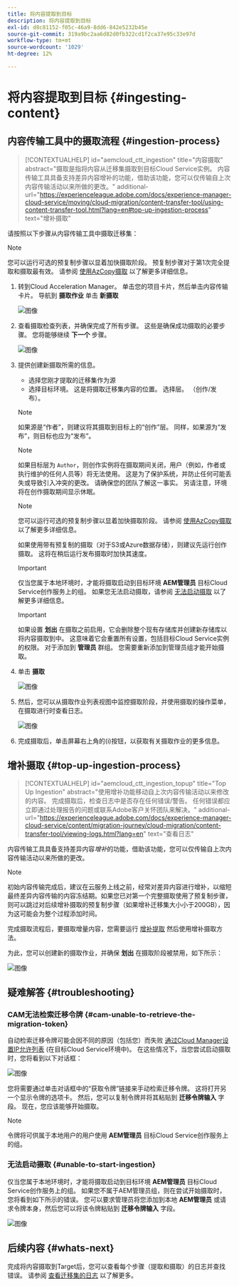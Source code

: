 ```yaml
---
title: 将内容提取到目标
description: 将内容提取到目标
exl-id: d8c81152-f05c-46a9-8dd6-842e5232b45e
source-git-commit: 319a9bc2aa6d82d0fb322cd1f2ca37e95c33e97d
workflow-type: tm+mt
source-wordcount: '1029'
ht-degree: 12%

---
```


# 将内容提取到目标 {#ingesting-content}

## 内容传输工具中的摄取流程 {#ingestion-process}

>[!CONTEXTUALHELP]
>id="aemcloud_ctt_ingestion"
>title="内容摄取"
>abstract="摄取是指将内容从迁移集摄取到目标Cloud Service实例。 内容传输工具具备支持差异内容增补的功能，借助该功能，您可以仅传输自上次内容传输活动以来所做的更改。"
>additional-url="https://experienceleague.adobe.com/docs/experience-manager-cloud-service/moving/cloud-migration/content-transfer-tool/using-content-transfer-tool.html?lang=en#top-up-ingestion-process" text="增补摄取"

请按照以下步骤从内容传输工具中摄取迁移集：
>[!NOTE]
>您可以运行可选的预复制步骤以显着加快摄取阶段。 预复制步骤对于第1次完全提取和摄取最有效。 请参阅 [使用AzCopy摄取](/help/journey-migration/content-transfer-tool/using-content-transfer-tool/handling-large-content-repositories.md#ingesting-azcopy) 以了解更多详细信息。

1. 转到Cloud Acceleration Manager。 单击您的项目卡片，然后单击内容传输卡片。 导航到 **摄取作业** 单击 **新摄取**

   ![图像](/help/journey-migration/content-transfer-tool/assets-ctt/ingestion-01.png)


1. 查看摄取检查列表，并确保完成了所有步骤。 这些是确保成功摄取的必要步骤。 您将能够继续 **下一个** 步骤。

   ![图像](/help/journey-migration/content-transfer-tool/assets-ctt/Ingestion-checklist.png)

1. 提供创建新摄取所需的信息。

   * 选择您刚才提取的迁移集作为源
   * 选择目标环境。 这是将摄取迁移集内容的位置。 选择层。 （创作/发布）。

   >[!NOTE]
   >
   >如果源是“作者”，则建议将其摄取到目标上的“创作”层。 同样，如果源为“发布”，则目标也应为“发布”。

   >[!NOTE]
   >
   >如果目标层为 `Author`，则创作实例将在摄取期间关闭，用户（例如，作者或执行维护的任何人员等）将无法使用。 这是为了保护系统，并防止任何可能丢失或导致引入冲突的更改。 请确保您的团队了解这一事实。 另请注意，环境将在创作摄取期间显示休眠。

   >[!NOTE]
   >
   >您可以运行可选的预复制步骤以显着加快摄取阶段。 请参阅 [使用AzCopy摄取](/help/journey-migration/content-transfer-tool/using-content-transfer-tool/handling-large-content-repositories.md#ingesting-azcopy) 以了解更多详细信息。
   > 
   >如果使用带有预复制的摄取（对于S3或Azure数据存储），则建议先运行创作摄取。 这将在稍后运行发布摄取时加快其速度。

   >[!IMPORTANT]
   >
   >仅当您属于本地环境时，才能将摄取启动到目标环境 **AEM管理员** 目标Cloud Service创作服务上的组。 如果您无法启动摄取，请参阅 [无法启动摄取](/help/journey-migration/content-transfer-tool/using-content-transfer-tool/ingesting-content.md#unable-to-start-ingestion) 以了解更多详细信息。

   >[!IMPORTANT]
   >
   >如果设置 **划出** 在摄取之前启用，它会删除整个现有存储库并创建新存储库以将内容摄取到中。 这意味着它会重置所有设置，包括目标Cloud Service实例的权限。 对于添加到 **管理员** 群组。 您需要重新添加到管理员组才能开始摄取。

1. 单击 **摄取**

   ![图像](/help/journey-migration/content-transfer-tool/assets-ctt/cttcam22.png)

1. 然后，您可以从摄取作业列表视图中监控摄取阶段，并使用摄取的操作菜单，在摄取进行时查看日志。

   ![图像](/help/journey-migration/content-transfer-tool/assets-ctt/cttcam23.png)

1. 完成摄取后，单击屏幕右上角的(i)按钮，以获取有关摄取作业的更多信息。

<!-- Alexandru: hiding temporarily, until it's reviewed 

1. The **Migration Set ingestion** dialog box displays. Content can be ingested to either Author instance or Publish instance at a time. Select the instance to ingest content to. Click on **Ingest** to start the ingestion phase. 

   ![image](/help/journey-migration/content-transfer-tool/assets-ctt/ingestion-02.png)

   >[!IMPORTANT]
   >If ingesting with pre-copy is used (for S3 or Azure Data Store), it is recommended to run Author ingestion first alone. This will speed up the Publish ingestion when it is run later. 

   >[!IMPORTANT]
   >When the **Wipe existing content on Cloud instance before ingestion** option is enabled, it deletes the entire existing repository and creates a new repository to ingest content into. This means that it resets all settings including permissions on the target Cloud Service instance. This is also true for an admin user added to the **administrators** group.

   ![image](/help/journey-migration/content-transfer-tool/assets-ctt/ingestion-03.png)

   Additionally, click on **Customer Care** to log a ticket, as shown in the figure below. 

   ![image](/help/journey-migration/content-transfer-tool/assets-ctt/ingestion-04.png)
   
   Also, refer to [Important Considerations for Using Content Transfer Tool](https://experienceleague.adobe.com/docs/experience-manager-cloud-service/moving/cloud-migration/content-transfer-tool/guidelines-best-practices-content-transfer-tool.html?lang=en#important-considerations) to learn more.

1. Once the ingestion is complete, the status under **Author ingestion** updates to **FINISHED**.

   ![image](/help/journey-migration/content-transfer-tool/assets-ctt/ingestion-05.png) -->

## 增补摄取 {#top-up-ingestion-process}

>[!CONTEXTUALHELP]
>id="aemcloud_ctt_ingestion_topup" title="Top Up Ingestion"
>abstract="使用增补功能移动自上次内容传输活动以来修改的内容。 完成摄取后，检查日志中是否存在任何错误/警告。 任何错误都应立即通过处理报告的问题或联系Adobe客户关怀团队来解决。"
>additional-url="https://experienceleague.adobe.com/docs/experience-manager-cloud-service/content/migration-journey/cloud-migration/content-transfer-tool/viewing-logs.html?lang=en" text="查看日志"

内容传输工具具备支持差异内容&#x200B;*增补*&#x200B;的功能，借助该功能，您可以仅传输自上次内容传输活动以来所做的更改。

>[!NOTE]
>初始内容传输完成后，建议在云服务上线之前，经常对差异内容进行增补，以缩短最终差异内容传输的内容冻结期。如果您已对第一个完整摄取使用了预复制步骤，则可以跳过对后续增补摄取的预复制步骤（如果增补迁移集大小小于200GB），因为这可能会为整个过程添加时间。

完成摄取流程后，要摄取增量内容，您需要运行 [增补提取](/help/journey-migration/content-transfer-tool/using-content-transfer-tool/extracting-content.md#top-up-extraction-process) 然后使用增补摄取方法。

为此，您可以创建新的摄取作业，并确保 **划出** 在摄取阶段被禁用，如下所示：

![图像](/help/journey-migration/content-transfer-tool/assets-ctt/cttcam24.png)

## 疑难解答 {#troubleshooting}

### CAM无法检索迁移令牌 {#cam-unable-to-retrieve-the-migration-token}

自动检索迁移令牌可能会因不同的原因（包括您）而失败 [通过Cloud Manager设置IP允许列表](/help/implementing/cloud-manager/ip-allow-lists/apply-allow-list.md) (在目标Cloud Service环境中)。  在这些情况下，当您尝试启动摄取时，您将看到以下对话框：

![图像](/help/journey-migration/content-transfer-tool/assets-ctt/troubleshooting-token.png)

您将需要通过单击对话框中的“获取令牌”链接来手动检索迁移令牌。 这将打开另一个显示令牌的选项卡。 然后，您可以复制令牌并将其粘贴到 **迁移令牌输入** 字段。 现在，您应该能够开始摄取。

>[!NOTE]
>
>令牌将可供属于本地用户的用户使用 **AEM管理员** 目标Cloud Service创作服务上的组。

### 无法启动摄取 {#unable-to-start-ingestion}

仅当您属于本地环境时，才能将摄取启动到目标环境 **AEM管理员** 目标Cloud Service创作服务上的组。 如果您不属于AEM管理员组，则在尝试开始摄取时，您将看到如下所示的错误。 您可以要求管理员将您添加到本地 **AEM管理员** 或请求令牌本身，然后您可以将该令牌粘贴到 **迁移令牌输入** 字段。

![图像](/help/journey-migration/content-transfer-tool/assets-ctt/error_nonadmin_ingestion.png)

## 后续内容 {#whats-next}

完成将内容摄取到Target后，您可以查看每个步骤（提取和摄取）的日志并查找错误。 请参阅 [查看迁移集的日志](https://experienceleague.adobe.com/docs/experience-manager-cloud-service/moving/cloud-migration/content-transfer-tool/viewing-logs.html?lang=en) 以了解更多。
